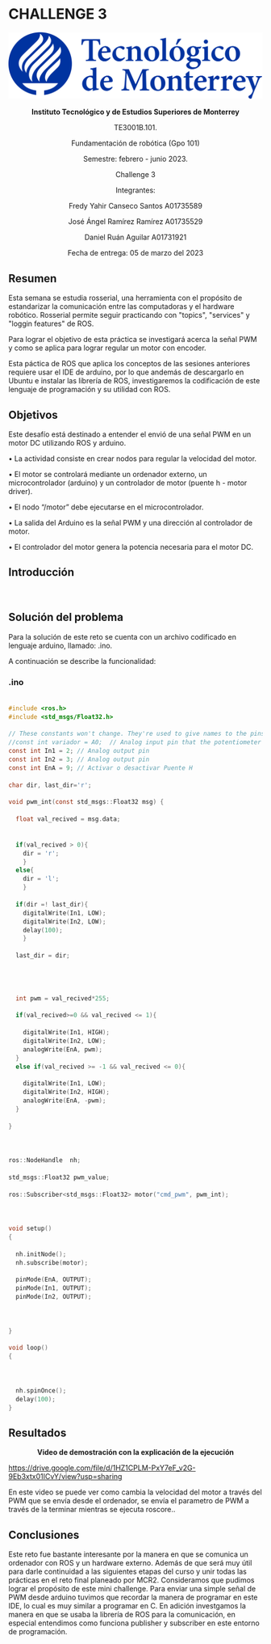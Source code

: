 # CHALLENGE 3

<p align="center">
  <img src="https://github.com/engelSprt/Retos_Manchester_Robotics/blob/main/Challenge%201/Imagenes/tecnologico-de-monterrey-blue.png" />
</p>


**<p align="center">Instituto Tecnológico y de Estudios Superiores de Monterrey</p>**
<p align="center">TE3001B.101.</p>
<p align="center">Fundamentación de robótica (Gpo 101)</p>
<p align="center">Semestre: febrero - junio 2023.</p>
<p align="center">Challenge 3</p>
<p align="center"> Integrantes:</p>
<p align="center">Fredy Yahir Canseco Santos		A01735589</p>
<p align="center">José Ángel Ramírez Ramírez		A01735529</p>
<p align="center">Daniel Ruán Aguilar			A01731921</p>
<p align="center">Fecha de entrega: 05 de marzo del 2023</p>


## Resumen

Esta semana se estudia rosserial, una herramienta con el propósito de estandarizar la comunicación entre las computadoras y el hardware robótico.
Rosserial permite seguir practicando con "topics", "services" y "loggin features" de ROS.

Para lograr el objetivo de esta práctica se investigará acerca la señal PWM y como se aplica para lograr regular un motor con encoder.

Esta páctica de ROS que aplica los conceptos de las sesiones anteriores requiere usar el IDE de arduino, por lo que andemás de descargarlo en Ubuntu e 
instalar las librería de ROS, investigaremos la codificación de este lenguaje de programación y su utilidad con ROS. 

## Objetivos

Este desafío está destinado a entender el envió de una señal PWM en un motor DC utilizando ROS y arduino.

• La actividad consiste en crear nodos para regular la
velocidad del motor.

• El motor se controlará mediante un ordenador externo, un
microcontrolador (arduino) y un controlador de motor (puente h - motor driver).

• El nodo “/motor” debe ejecutarse en el microcontrolador.

• La salida del Arduino es la señal PWM y una dirección al controlador de motor.

• El controlador del motor genera la potencia necesaria para el motor DC.

## Introducción

<p align="center">
  <img src=" " />
</p>

## Solución del problema

Para la solución de este reto se cuenta con un archivo codificado en lenguaje arduino, llamado: .ino.

A continuación se describe la funcionalidad:

### .ino

`````c

#include <ros.h>
#include <std_msgs/Float32.h>

// These constants won't change. They're used to give names to the pins used:
//const int variador = A0;  // Analog input pin that the potentiometer is attached to
const int In1 = 2; // Analog output pin 
const int In2 = 3; // Analog output pin 
const int EnA = 9; // Activar o desactivar Puente H

char dir, last_dir='r';

void pwm_int(const std_msgs::Float32 msg) {

  float val_recived = msg.data;
  

  if(val_recived > 0){
    dir = 'r';
    }
  else{
    dir = 'l';
    }

  if(dir =! last_dir){
    digitalWrite(In1, LOW);
    digitalWrite(In2, LOW);
    delay(100);
    }

  last_dir = dir;

  
  
  
  int pwm = val_recived*255;
  
  if(val_recived>=0 && val_recived <= 1){

    digitalWrite(In1, HIGH);
    digitalWrite(In2, LOW);
    analogWrite(EnA, pwm);
  }
  else if(val_recived >= -1 && val_recived <= 0){
    
    digitalWrite(In1, LOW);
    digitalWrite(In2, HIGH);
    analogWrite(EnA, -pwm);
  }
  
}



ros::NodeHandle  nh;

std_msgs::Float32 pwm_value;

ros::Subscriber<std_msgs::Float32> motor("cmd_pwm", pwm_int);  



void setup()
{

  nh.initNode();
  nh.subscribe(motor);

  pinMode(EnA, OUTPUT); 
  pinMode(In1, OUTPUT);
  pinMode(In2, OUTPUT); 



}

void loop()
{


    
  nh.spinOnce();
  delay(100);
}


`````

## Resultados  

**<p align="center"> Video de demostración con la explicación de la ejecución</p>**

https://drive.google.com/file/d/1HZ1CPLM-PxY7eF_v2G-9Eb3xtx01ICvY/view?usp=sharing

En este video se puede ver como cambia la velocidad del motor a través del PWM que se envía desde el ordenador, se envía el parametro de PWM a través de 
la terminar mientras se ejecuta roscore..


## Conclusiones

Este reto fue bastante interesante por la manera en que se comunica un ordenador con ROS y un hardware externo. Además de que será muy útil para darle 
continuidad a las siguientes etapas del curso y unir todas las prácticas en el reto final planeado por MCR2. Consideramos que pudimos lograr el propósito 
de este mini challenge. Para enviar una simple señal de PWM desde arduino tuvimos que recordar la manera de programar en este IDE, lo cual es muy similar 
a programar en C. En adición investgamos la manera en que se usaba la librería de ROS para la comunicación, en especial entendimos como 
funciona publisher y subscriber en este entorno de programación.
